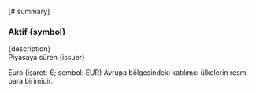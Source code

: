 [# summary]
### Aktif {symbol}

{description}  
Piyasaya süren {issuer}

Euro (işaret: €; sembol: EUR) Avrupa bölgesindeki katılımcı ülkelerin  resmi para birimidir.